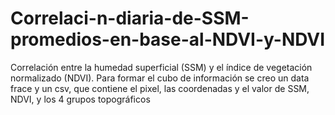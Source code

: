 # Correlaci-n-diaria-de-SSM-promedios-en-base-al-NDVI-y-NDVI
Correlación entre la humedad superficial (SSM) y el índice de vegetación normalizado (NDVI). Para formar el cubo de información se creo un data frace y un csv, que contiene el pixel, las coordenadas y el valor de SSM, NDVI, y los 4 grupos topográficos 

